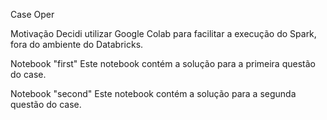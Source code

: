 Case Oper

Motivação
Decidi utilizar Google Colab para facilitar a execução do Spark, fora do ambiente do Databricks.

Notebook "first"
Este notebook contém a solução para a primeira questão do case.

Notebook "second"
Este notebook contém a solução para a segunda questão do case.

